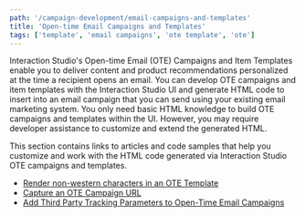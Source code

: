 ```yaml
---
path: '/campaign-development/email-campaigns-and-templates'
title: 'Open-time Email Campaigns and Templates'
tags: ['template', 'email campaigns', 'ote template', 'ote']
---
```


Interaction Studio's Open-time Email (OTE) Campaigns and Item Templates enable you to deliver content and product recommendations personalized at the time a recipient opens an email. You can develop OTE campaigns and item templates with the Interaction Studio UI and generate HTML code to insert into an email campaign that you can send using your existing email marketing system. You only need basic HTML knowledge to build OTE campaigns and templates within the UI. However, you may require developer assistance to customize and extend the generated HTML.

This section contains links to articles and code samples that help you customize and work with the HTML code generated via Interaction Studio OTE campaigns and templates.

- [Render non-western characters in an OTE Template](/campaign-development/email-campaigns-and-templates/render-non-western-characters)
- [Capture an OTE Campaign URL](/campaign-development/email-campaigns-and-templates/capture-open-time-email-campaign-url)
- [Add Third Party Tracking Parameters to Open-Time Email Campaigns](/campaign-development/email-campaigns-and-templates/third-party-tracking-for-email-campaigns) 